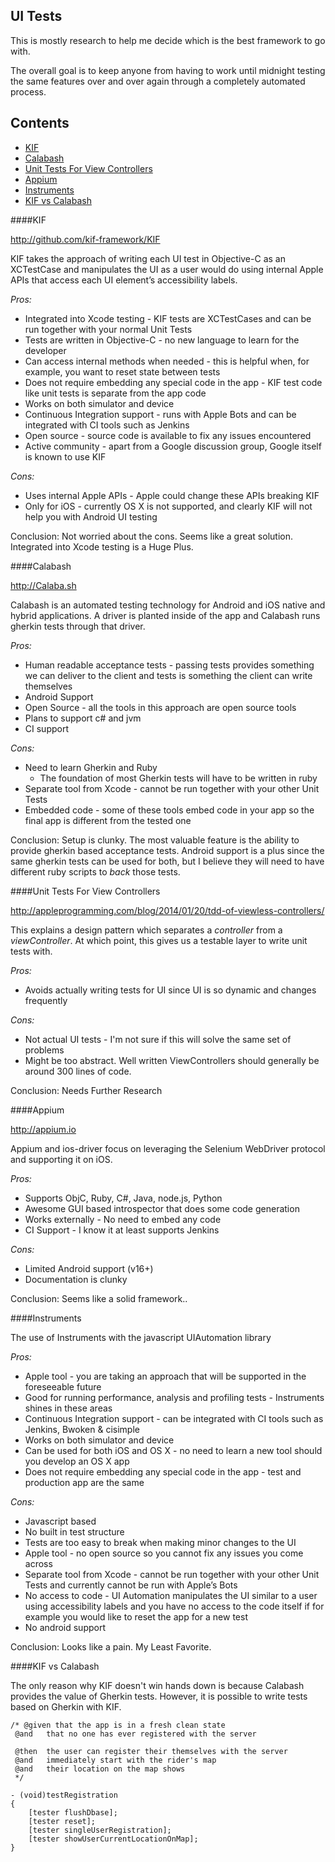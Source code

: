 UI Tests
--------

This is mostly research to help me decide which is the best framework to go with.

The overall goal is to keep anyone from having to work until midnight testing the same features over and over again through a completely automated process.

## Contents
- [KIF](#kif)
- [Calabash](#calabash)
- [Unit Tests For View Controllers](#unit-tests-for-view-controllers)
- [Appium](#appium)
- [Instruments](#instruments)
- [KIF vs Calabash](#kif-vs-calabash)

####KIF

http://github.com/kif-framework/KIF

KIF takes the approach of writing each UI test in Objective-C as an XCTestCase and manipulates the UI as a user would do using internal Apple APIs that access each UI element’s accessibility labels.


*Pros:*
 - Integrated into Xcode testing - KIF tests are XCTestCases and can be run together with your normal Unit Tests
 - Tests are written in Objective-C - no new language to learn for the developer
 - Can access internal methods when needed - this is helpful when, for example, you want to reset state between tests
 - Does not require embedding any special code in the app - KIF test code like unit tests is separate from the app code
 - Works on both simulator and device
 - Continuous Integration support - runs with Apple Bots and can be integrated with CI tools such as Jenkins
 - Open source - source code is available to fix any issues encountered
 - Active community - apart from a Google discussion group, Google itself is known to use KIF

*Cons:*
 - Uses internal Apple APIs - Apple could change these APIs breaking KIF
 - Only for iOS - currently OS X is not supported, and clearly KIF will not help you with Android UI testing

Conclusion: Not worried about the cons. Seems like a great solution. Integrated into Xcode testing is a Huge Plus.


####Calabash

http://Calaba.sh

Calabash is an automated testing technology for Android and iOS native and hybrid applications. A driver is planted inside of the app
and Calabash runs gherkin tests through that driver.

*Pros:*
 - Human readable acceptance tests - passing tests provides something we can deliver to the client and tests is something the client can write themselves
 - Android Support
 - Open Source - all the tools in this approach are open source tools
 - Plans to support c# and jvm
 - CI support

*Cons:*
 - Need to learn Gherkin and Ruby
   - The foundation of most Gherkin tests will have to be written in ruby
 - Separate tool from Xcode - cannot be run together with your other Unit Tests
 - Embedded code - some of these tools embed code in your app so the final app is different from the tested one

Conclusion: Setup is clunky. The most valuable feature is the ability to provide gherkin based acceptance tests. Android support is a plus since the same gherkin tests can be used for both, but I believe they will need to have different ruby scripts to _back_ those tests.


####Unit Tests For View Controllers

http://appleprogramming.com/blog/2014/01/20/tdd-of-viewless-controllers/

This explains a design pattern which separates a _controller_ from a _viewController_. At which point, this gives us a testable layer to write unit tests with.

*Pros:*
 - Avoids actually writing tests for UI since UI is so dynamic and changes frequently

*Cons:*
 - Not actual UI tests - I'm not sure if this will solve the same set of problems
 - Might be too abstract. Well written ViewControllers should generally be around 300 lines of code.

Conclusion: Needs Further Research

####Appium

http://appium.io

Appium and ios-driver focus on leveraging the Selenium WebDriver protocol and supporting it on iOS.

*Pros:*
 - Supports ObjC, Ruby, C#, Java, node.js, Python
 - Awesome GUI based introspector that does some code generation
 - Works externally - No need to embed any code
 - CI Support - I know it at least supports Jenkins

*Cons:*
 - Limited Android support (v16+)
 - Documentation is clunky

Conclusion: Seems like a solid framework..


####Instruments

The use of Instruments with the javascript UIAutomation library

*Pros:*
 - Apple tool - you are taking an approach that will be supported in the foreseeable future
 - Good for running performance, analysis and profiling tests - Instruments shines in these areas
 - Continuous Integration support - can be integrated with CI tools such as Jenkins, Bwoken & cisimple
 - Works on both simulator and device
 - Can be used for both iOS and OS X - no need to learn a new tool should you develop an OS X app
 - Does not require embedding any special code in the app - test and production app are the same

*Cons:*
 - Javascript based
 - No built in test structure
 - Tests are too easy to break when making minor changes to the UI
 - Apple tool - no open source so you cannot fix any issues you come across
 - Separate tool from Xcode - cannot be run together with your other Unit Tests and currently cannot be run with Apple’s Bots
 - No access to code - UI Automation manipulates the UI similar to a user using accessibility labels and you have no access to the code itself if for example you would like to reset the app for a new test
 - No android support

Conclusion: Looks like a pain. My Least Favorite.


####KIF vs Calabash

The only reason why KIF doesn't win hands down is because Calabash provides the value of Gherkin tests. However, it is possible to write tests based on Gherkin with KIF.

```
/* @given that the app is in a fresh clean state
 @and   that no one has ever registered with the server

 @then  the user can register their themselves with the server
 @and   immediately start with the rider's map
 @and   their location on the map shows
 */

- (void)testRegistration
{
    [tester flushDbase];
    [tester reset];
    [tester singleUserRegistration];
    [tester showUserCurrentLocationOnMap];
}
```
